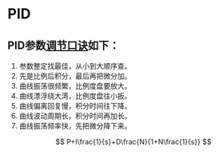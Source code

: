 # PID

## PID参数[调节口诀](https://zhuanlan.zhihu.com/p/133297766)如下：

1. 参数整定找最佳，从小到大顺序查。
2. 先是比例后积分，最后再把微分加。
3. 曲线振荡很频繁，比例度盘要放大。
4. 曲线漂浮绕大湾，比例度盘往小扳。
5. 曲线偏离回复慢，积分时间往下降。
6. 曲线波动周期长，积分时间再加长。
7. 曲线振荡频率快，先把微分降下来。


$$
P+I\frac{1}{s}+D\frac{N}{1+N\frac{1}{s}}
$$